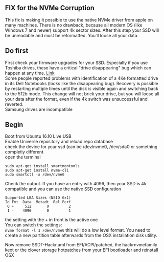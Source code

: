 ## FIX for the NVMe Corruption  
This fix is making it possible to use the native NVMe driver from apple on many machines. There is no drawback, because all modern OS (like Windows 7 and newer) support 4k sector sizes. After this step your SSD will be unreadable and must be reformatted. You'll loose all your data.   

## Do first
First check your firmware upgrades for your SSD. Especially if you use Toshiba drives, these have a critical "drive disappearing" bug which can happen at any time. [Link](http://www.dell.com/support/home/en/en/debsdt1/Drivers/DriversDetails?driverId=2N42W)  
Some people reported problems with identification of a 4Ke formatted drive in its Dell Notebooks (looks like the disappearing bug). Recovery is possible by restarting multiple times until the disk is visible again and switching back to the 512b mode. This change will not brick your drive, but you will loose all your data after the format, even if the 4k switch was unsuccessful and reverted.  
Samsung drives are incompatible  


## Begin
Boot from Ubuntu 16.10 Live USB  
Enable Universe repository and reload repo database  
check the device for your ssd (can be /dev/nvme0, /dev/sda0 or something completly different.  
open the terminal  
```
sudo apt-get install smartmontools  
sudo apt-get install nvme-cli  
sudo smartctl -a /dev/nvme0  
```  
Check the output. If you have an entry with 4096, then your SSD is 4k compatible and you can use the native SSD configuration  
```
Supported LBA Sizes (NSID 0x1)  
Id Fmt  Data  Metadt  Rel_Perf  
 0 +     512       0         2  
 1 -    4096       0         1  
```

the setting with the + in front is the active one  
You can switch the settings:  
`nvme format -l 1 /dev/nvme0`
this will do a low level format. You need to create a new partition table afterwards from the OSX installation disk utility.  
  
Now remove SSDT-Hackr.aml from EFI/ACPI/patched, the hackrnvmefamily kext or the clover storage hotpatches from your EFI bootloader and reinstall OSX
